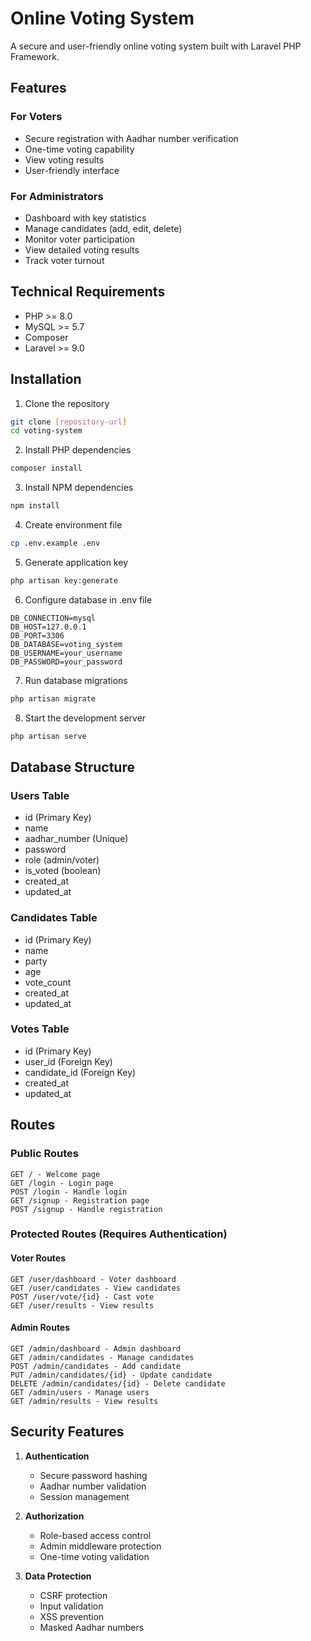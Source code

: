 # Online Voting System

A secure and user-friendly online voting system built with Laravel PHP Framework.

## Features

### For Voters
- Secure registration with Aadhar number verification
- One-time voting capability
- View voting results
- User-friendly interface

### For Administrators
- Dashboard with key statistics
- Manage candidates (add, edit, delete)
- Monitor voter participation
- View detailed voting results
- Track voter turnout

## Technical Requirements

- PHP >= 8.0
- MySQL >= 5.7
- Composer
- Laravel >= 9.0

## Installation

1. Clone the repository
```bash
git clone [repository-url]
cd voting-system
```

2. Install PHP dependencies
```bash
composer install
```

3. Install NPM dependencies
```bash
npm install
```

4. Create environment file
```bash
cp .env.example .env
```

5. Generate application key
```bash
php artisan key:generate
```

6. Configure database in .env file
```env
DB_CONNECTION=mysql
DB_HOST=127.0.0.1
DB_PORT=3306
DB_DATABASE=voting_system
DB_USERNAME=your_username
DB_PASSWORD=your_password
```

7. Run database migrations
```bash
php artisan migrate
```

8. Start the development server
```bash
php artisan serve
```

## Database Structure

### Users Table
- id (Primary Key)
- name
- aadhar_number (Unique)
- password
- role (admin/voter)
- is_voted (boolean)
- created_at
- updated_at

### Candidates Table
- id (Primary Key)
- name
- party
- age
- vote_count
- created_at
- updated_at

### Votes Table
- id (Primary Key)
- user_id (Foreign Key)
- candidate_id (Foreign Key)
- created_at
- updated_at

## Routes

### Public Routes
```
GET / - Welcome page
GET /login - Login page
POST /login - Handle login
GET /signup - Registration page
POST /signup - Handle registration
```

### Protected Routes (Requires Authentication)

#### Voter Routes
```
GET /user/dashboard - Voter dashboard
GET /user/candidates - View candidates
POST /user/vote/{id} - Cast vote
GET /user/results - View results
```

#### Admin Routes
```
GET /admin/dashboard - Admin dashboard
GET /admin/candidates - Manage candidates
POST /admin/candidates - Add candidate
PUT /admin/candidates/{id} - Update candidate
DELETE /admin/candidates/{id} - Delete candidate
GET /admin/users - Manage users
GET /admin/results - View results
```

## Security Features

1. **Authentication**
   - Secure password hashing
   - Aadhar number validation
   - Session management

2. **Authorization**
   - Role-based access control
   - Admin middleware protection
   - One-time voting validation

3. **Data Protection**
   - CSRF protection
   - Input validation
   - XSS prevention
   - Masked Aadhar numbers

